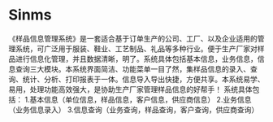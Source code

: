 # Sinms
 《样品信息管理系统》是一套适合基于订单生产的公司、工厂、以及企业适用的管理系统，可广泛用于服装、鞋业、工艺制品、礼品等多种行业。便于生产厂家对样品进行信息化管理，并且数据清晰，明了。系统具体包括基本信息，业务信息，信息查询三大模块。本系统界面简洁、功能菜单一目了然，集样品信息的录入、查询、统计、分析、打印报表于一体。信息导入导出快捷，方便共享。本系统易学、易用，处理功能高效强大，是协助生产厂家管理样品信息的好帮手！   系统具体包括：   1.基本信息（单位信息，样品信息，客户信息，供应商信息）  2.业务信息（业务信息录入）  3.信息查询（业务查询，样品查询，客户查询，供应商查询） 
